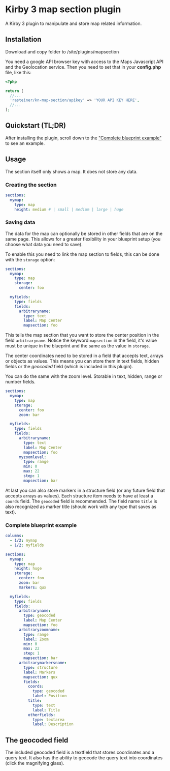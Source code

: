 # Kirby 3 map section plugin
A Kirby 3 plugin to manipulate and store map related information.

## Installation
Download and copy folder to /site/plugins/mapsection

You need a google API browser key with access to the Maps Javascript API and the Geolocation service. 
Then you need to set that in your **config.php** file, like this:
```php
<?php

return [
  //...
  'rasteiner/kn-map-section/apikey' => 'YOUR API KEY HERE',
  //...
];
``` 

## Quickstart (TL;DR)
After installing the plugin, scroll down to the ["Complete blueprint example"](#complete-blueprint-example) to see an example. 

## Usage
The section itself only shows a map. It does not store any data. 

### Creating the section

```yaml
sections:
  mymap:
    type: map
    height: medium # | small | medium | large | huge
```

### Saving data
The data for the map can optionally be stored in other fields that are on the same page. This allows for a greater flexibility in your blueprint setup (you choose what data you need to save).

To enable this you need to link the map section to fields, this can be done with the `storage` option:

```yaml
sections:
  mymap:
    type: map
    storage:
      center: foo

  myfields:
    type: fields
    fields:
      arbitraryname:
        type: text
        label: Map Center
        mapsection: foo
```
This tells the map section that you want to store the center position in the field `arbitraryname`. Notice the keyword `mapsection` in the field, it's value must be unique in the blueprint and the same as the value in `storage`. 

The center coordinates need to be stored in a field that accepts text, arrays or objects as values. This means you can store them in text fields, hidden fields or the *geocoded* field (which is included in this plugin).

You can do the same with the zoom level. Storable in text, hidden, range or number fields. 

```yaml
sections:
  mymap:
    type: map
    storage:
      center: foo
      zoom: bar

  myfields:
    type: fields
    fields:
      arbitraryname:
        type: text
        label: Map Center
        mapsection: foo
      myzoomlevel:
        type: range
        min: 0
        max: 22
        step: 1
        mapsection: bar
```

At last you can also store markers in a structure field (or any future field that accepts arrays as values). 
Each structure item needs to have at least a `coords` field. The `geocoded` field is recommended. 
The field name `title` is also recognized as marker title (should work with any type that saves as text).


### Complete blueprint example

```yaml
columns:
  - 1/2: mymap
  - 1/2: myfields

sections:
  mymap:
    type: map
    height: huge
    storage:
      center: foo
      zoom: bar
      markers: qux

  myfields:
    type: fields
    fields:
      arbitraryname:
        type: geocoded
        label: Map Center
        mapsection: foo
      arbitraryzoomname:
        type: range
        label: Zoom
        min: 0
        max: 22
        step: 1
        mapsection: bar
      arbitrarymarkersname:
        type: structure
        label: Markers
        mapsection: qux
        fields:
          coords:
            type: geocoded
            label: Position
          title:
            type: text
            label: Title
          otherfields:
            type: textarea
            label: Description
```

## The geocoded field

The included geocoded field is a textfield that stores coordinates and a query text. It also has the ability to geocode the query text into coordinates (click the magnifying glass). 
